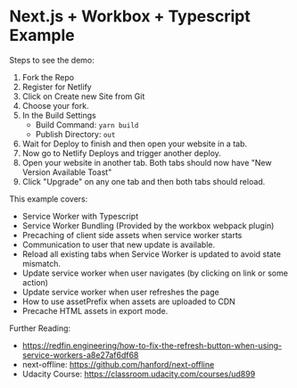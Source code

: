# Next.js + Workbox + Typescript Example

Steps to see the demo:

1. Fork the Repo
2. Register for Netlify
3. Click on Create new Site from Git
4. Choose your fork.
5. In the Build Settings
   - Build Command: `yarn build`
   - Publish Directory: `out`
6. Wait for Deploy to finish and then open your website in a tab.
7. Now go to Netlify Deploys and trigger another deploy.
8. Open your website in another tab. Both tabs should now have "New Version Available Toast"
9. Click "Upgrade" on any one tab and then both tabs should reload.

This example covers:

- Service Worker with Typescript
- Service Worker Bundling (Provided by the workbox webpack plugin)
- Precaching of client side assets when service worker starts
- Communication to user that new update is available.
- Reload all existing tabs when Service Worker is updated to avoid state mismatch.
- Update service worker when user navigates (by clicking on link or some action)
- Update service worker when user refreshes the page
- How to use assetPrefix when assets are uploaded to CDN
- Precache HTML assets in export mode.

Further Reading:

- https://redfin.engineering/how-to-fix-the-refresh-button-when-using-service-workers-a8e27af6df68
- next-offline: https://github.com/hanford/next-offline
- Udacity Course: https://classroom.udacity.com/courses/ud899
